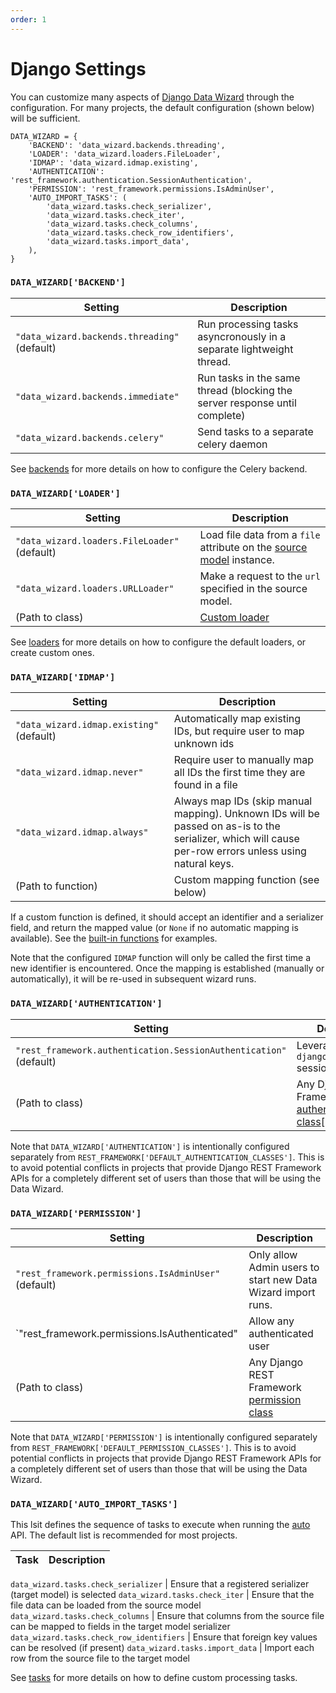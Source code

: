 ```yaml
---
order: 1
---
```


# Django Settings

You can customize many aspects of [Django Data Wizard] through the configuration.  For many projects, the default configuration (shown below) will be sufficient.

```
DATA_WIZARD = {
    'BACKEND': 'data_wizard.backends.threading',
    'LOADER': 'data_wizard.loaders.FileLoader',
    'IDMAP': 'data_wizard.idmap.existing',
    'AUTHENTICATION': 'rest_framework.authentication.SessionAuthentication',
    'PERMISSION': 'rest_framework.permissions.IsAdminUser',
    'AUTO_IMPORT_TASKS': (
        'data_wizard.tasks.check_serializer',
        'data_wizard.tasks.check_iter',
        'data_wizard.tasks.check_columns',
        'data_wizard.tasks.check_row_identifiers',
        'data_wizard.tasks.import_data',
    ),
}
```

### `DATA_WIZARD['BACKEND']`

Setting | Description
---|---
`"data_wizard.backends.threading"` (default) | Run processing tasks asyncronously in a separate lightweight thread.
`"data_wizard.backends.immediate"` | Run tasks in the same thread (blocking the server response until complete)
`"data_wizard.backends.celery"` | Send tasks to a separate celery daemon

See [backends] for more details on how to configure the Celery backend.

### `DATA_WIZARD['LOADER']`

Setting | Description
---|---
`"data_wizard.loaders.FileLoader"` (default) | Load file data from a `file` attribute on the [source model][models] instance.
`"data_wizard.loaders.URLLoader"` | Make a request to the `url` specified in the source model.
(Path to class) | [Custom loader][loaders]

See [loaders] for more details on how to configure the default loaders, or create custom ones.


### `DATA_WIZARD['IDMAP']`

Setting | Description
---|---
`"data_wizard.idmap.existing"` (default) | Automatically map existing IDs, but require user to map unknown ids
`"data_wizard.idmap.never"` | Require user to manually map all IDs the first time they are found in a file
`"data_wizard.idmap.always"` | Always map IDs (skip manual mapping).  Unknown IDs will be passed on as-is to the serializer, which will cause per-row errors unless using natural keys.
(Path to function) | Custom mapping function (see below)

If a custom function is defined, it should accept an identifier and a serializer field, and return the mapped value (or `None` if no automatic mapping is available).  See the [built-in functions][idmap.py] for examples.

Note that the configured `IDMAP` function will only be called the first time a new identifier is encountered.  Once the mapping is established (manually or automatically), it will be re-used in subsequent wizard runs.

### `DATA_WIZARD['AUTHENTICATION']`

Setting | Description
---|---
`"rest_framework.authentication.SessionAuthentication"` (default) | Leverage existing `django.contrib.auth` session cookie.
(Path to class) | Any Django REST Framework [authentication class][authentication][

Note that `DATA_WIZARD['AUTHENTICATION']` is intentionally configured separately from `REST_FRAMEWORK['DEFAULT_AUTHENTICATION_CLASSES']`.  This is to avoid potential conflicts in projects that provide Django REST Framework APIs for a completely different set of users than those that will be using the Data Wizard.

### `DATA_WIZARD['PERMISSION']`

Setting | Description
---|---
`"rest_framework.permissions.IsAdminUser"` (default) | Only allow Admin users to start new Data Wizard import runs.
`"rest_framework.permissions.IsAuthenticated" | Allow any authenticated user
(Path to class) | Any Django REST Framework [permission class][permissions]

Note that `DATA_WIZARD['PERMISSION']` is intentionally configured separately from `REST_FRAMEWORK['DEFAULT_PERMISSION_CLASSES']`.  This is to avoid potential conflicts in projects that provide Django REST Framework APIs for a completely different set of users than those that will be using the Data Wizard.


### `DATA_WIZARD['AUTO_IMPORT_TASKS']`

This lsit defines the sequence of tasks to execute when running the [auto] API.  The default list is recommended for most projects.

Task | Description
---|---

`data_wizard.tasks.check_serializer` | Ensure that a registered serializer (target model) is selected
`data_wizard.tasks.check_iter` | Ensure that the file data can be loaded from the source model
`data_wizard.tasks.check_columns` | Ensure that columns from the source file can be mapped to fields in the target model serializer
`data_wizard.tasks.check_row_identifiers` | Ensure that foreign key values can be resolved (if present)
`data_wizard.tasks.import_data` | Import each row from the source file to the target model

See [tasks] for more details on how to define custom processing tasks.

[Django Data Wizard]: ./index.md
[models]: ./models.md
[backends]: ./backends.md
[loaders]: ./loaders.md
[auto]: ./api/auto.md
[tasks]: ./tasks.md
[authentication]: https://www.django-rest-framework.org/api-guide/authentication/
[permissions]: https://www.django-rest-framework.org/api-guide/permissions/

[idmap.py]: https://github.com/wq/django-data-wizard/blob/master/data_wizard/idmap.py
